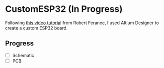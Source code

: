 # CustomESP32 (In Progress)

Following [this video tutorial](https://www.youtube.com/watch?v=S_p0YV-JlfU&t=14s&ab_channel=RobertFeranec) from Robert Feranec, I used Altium Designer to create a custom ESP32 board.

## Progress
- [ ] Schematic
- [ ] PCB
